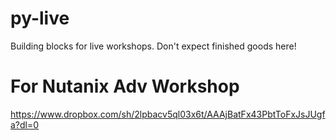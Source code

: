 # py-live
Building blocks for live workshops. Don't expect finished goods here!

# For Nutanix Adv Workshop
https://www.dropbox.com/sh/2lpbacv5ql03x6t/AAAjBatFx43PbtToFxJsJUgfa?dl=0
